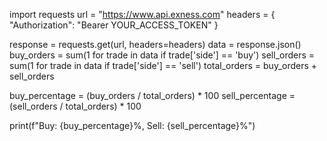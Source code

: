 import requests
url = "https://www.api.exness.com"
headers = {
    "Authorization": "Bearer YOUR_ACCESS_TOKEN"
}

response = requests.get(url, headers=headers)
data = response.json()
buy_orders = sum(1 for trade in data if trade['side'] == 'buy')
sell_orders = sum(1 for trade in data if trade['side'] == 'sell')
total_orders = buy_orders + sell_orders

buy_percentage = (buy_orders / total_orders) * 100
sell_percentage = (sell_orders / total_orders) * 100

print(f"Buy: {buy_percentage}%, Sell: {sell_percentage}%")
